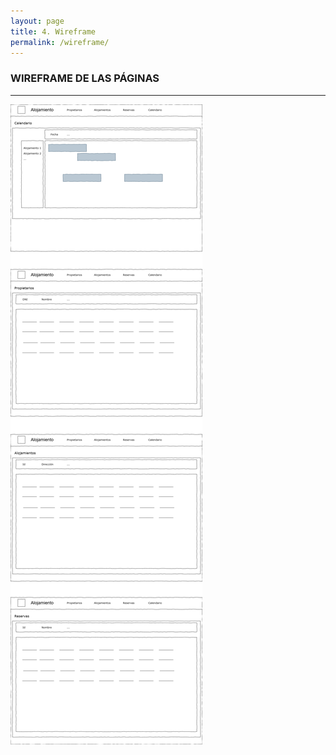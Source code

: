 ```yaml
---
layout: page
title: 4. Wireframe
permalink: /wireframe/
---
```


### WIREFRAME DE LAS PÁGINAS

---

![Wireframe](wireframe.png)